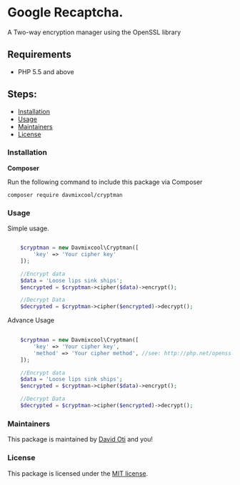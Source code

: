 # Google Recaptcha.

A Two-way encryption manager using the OpenSSL library


## Requirements

- PHP 5.5 and above

## Steps:

* [Installation](#installation)
* [Usage](#usage)
* [Maintainers](#maintainers)
* [License](#license)


### Installation

**Composer**

Run the following command to include this package via Composer

```shell
composer require davmixcool/cryptman
```


### Usage
Simple usage.

```php

	$cryptman = new Davmixcool\Cryptman([
		'key' => 'Your cipher key'
	]);

	//Encrypt data
	$data = 'Loose lips sink ships';
	$encrypted = $cryptman->cipher($data)->encrypt();

	//Decrypt Data
	$decrypted = $cryptman->cipher($encrypted)->decrypt();

```

Advance Usage

```php
	
	$cryptman = new Davmixcool\Cryptman([
		'key' => 'Your cipher key',
		'method' => 'Your cipher method', //see: http://php.net/openssl_get_cipher_methods for more. resolves to default menthod if none selected
	]);

	//Encrypt data
	$data = 'Loose lips sink ships';
	$encrypted = $cryptman->cipher($data)->encrypt();

	//Decrypt Data
	$decrypted = $cryptman->cipher($encrypted)->decrypt();

```

### Maintainers

This package is maintained by [David Oti](http://github.com/davmixcool) and you!


### License

This package is licensed under the [MIT license](https://github.com/davmixcool/cryptman/blob/master/LICENSE).
